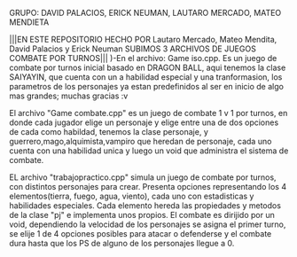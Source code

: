 GRUPO: DAVID PALACIOS, ERICK NEUMAN, LAUTARO MERCADO, MATEO MENDIETA

|||EN ESTE REPOSITORIO HECHO POR Lautaro Mercado, Mateo Mendita, David Palacios y Erick Neuman SUBIMOS 3 ARCHIVOS DE JUEGOS COMBATE POR TURNOS|||
)-En el archivo: Game iso.cpp. Es un juego de combate por turnos inicial basado en DRAGON BALL, aqui tenemos la clase SAIYAYIN,
que cuenta con un a habilidad especial y una tranformasion, los parametros de los personajes ya estan predefinidos
al ser en inicio de algo mas grandes; muchas gracias :v

El archivo "Game combate.cpp" es un juego de combate 1 v 1 por turnos, en donde cada jugador elige un personaje y elige entre una de dos opciones de cada
como habildad, tenemos la clase personaje, y guerrero,mago,alquimista,vampiro que heredan de personaje, cada uno cuenta con una habilidad unica
y luego un void que administra el sistema de combate. 

EL archivo "trabajopractico.cpp" simula un juego de combate por turnos, con distintos personajes para crear.
Presenta opciones representando los 4 elementos(tierra, fuego, agua, viento), cada uno con estadisticas y habilidades especiales.
Cada elemento hereda las propiedades y metodos de la clase "pj" e implementa unos propios.
El combate es dirijido por un void, dependiendo la velocidad de los personajes se asigna el primer turno, se elije 1 de 4 opciones
posibles para atacar o defenderse y el combate dura hasta que los PS de alguno de los personajes llegue a 0.